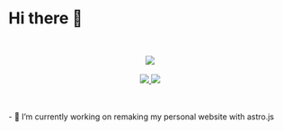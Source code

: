 # Hi there 👋
<br>
<p align="center">
   <a href="#">
      <img src="https://skillicons.dev/icons?i=linux,bash,vscode,svg,css,html,js,ts,astro,nodejs,deno,c,cs,cpp,rust" />
   </a>
<br><br>
   <a href="#rank">
      <img src="https://github-readme-stats.vercel.app/api?username=sklbz&theme=blue-green&count_private=true&show_icons=true&hide_border=true">
      <img src="https://github-readme-stats.vercel.app/api/top-langs?locale=en&card_width=320&langs_count=6&theme=github_dark&hide_border=true&username=sklbz">
   </a>
</p><br><br>
- 🔭 I’m currently working on remaking my personal website with astro.js
<!--
- 🔭 I’m currently working on ...
- 👯 I’m looking to collaborate on ...
- 🤔 I’m looking for help with ...
- 💬 Ask me about ...
- 📫 How to reach me: ...
- ⚡ Fun fact: ...
-->
